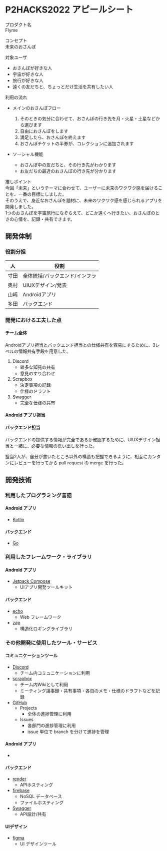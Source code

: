 # P2HACKS2022 アピールシート 

プロダクト名  
Flyme

コンセプト  
未来のおさんぽ

対象ユーザ
- おさんぽが好きな人
- 宇宙が好きな人
- 旅行が好きな人
- 遠くの友だちと、ちょっとだけ生活を共有したい人

利用の流れ
- メインのおさんぽフロー
  1. そのときの気分に合わせて、おさんぽの行き先を月・火星・土星などから選びます
  1. 自由におさんぽをします
  1. 満足したら、おさんぽを終えます
  1. おさんぽチケットの半券が、コレクションに追加されます

- ソーシャル機能
  - おさんぽ中の友だちと、その行き先がわかります
  - お友だちの最近のおさんぽの行き先が分かります

推しポイント  
今回「未来」というテーマに合わせて、ユーザーに未来のワクワク感を届けることを、一番の目標にしました。  
そのうえで、身近なおさんぽを題材に、未来のワクワク感を感じられるアプリを開発しました。  
1つのおさんぽを宇宙旅行になぞらえて、どこか遠くへ行きたい、おさんぽのときの心情を、記録・共有できます。

## 開発体制  

### 役割分担
| 人 | 役割 |
| - | - |
| 寸田 | 全体統括/バックエンド/インフラ |
| 奥村 | UIUXデザイン/発表 |
| 山﨑 | Androidアプリ |
| 多田 | バックエンド |

### 開発における工夫した点  

#### チーム全体

Androidアプリ担当とバックエンド担当との仕様共有を容易にするために、3レベルの情報共有手段を用意した。
1. Discord
    - 雑多な知見の共有
    - 意見のすり合わせ
1. Scrapbox
    - 決定事項の記録
    - 仕様のドラフト
1. Swagger
    - 完全な仕様の共有

#### Android アプリ担当

#### バックエンド担当

バックエンドの提供する情報が完全であるか確認するために、UIUXデザイン担当と一緒に、必要な情報の洗い出しを行った。

担当2人が、自分が書いたところ以外の構造も把握できるように、相互にカンタンにレビューを行ってから pull request の merge を行った。

## 開発技術 

### 利用したプログラミング言語  

#### Android アプリ
- [Kotlin](https://kotlinlang.org/)

#### バックエンド
- [Go](https://go.dev/)

### 利用したフレームワーク・ライブラリ

#### Android アプリ
- [Jetpack Compose](https://developer.android.com/jetpack/compose?hl=ja)
  - UIアプリ開発ツールキット

#### バックエンド
- [echo](https://echo.labstack.com/)
  - Web フレームワーク
- [zap](https://github.com/uber-go/zap)
  - 構造化ロギングライブラリ

### その他開発に使用したツール・サービス

#### コミュニケーションツール
- [Discord](https://discord.com/)
  - チーム内コミュニケーションに利用
- [scrapbox](https://scrapbox.io)
  - チーム内Wikiとして利用
  - ミーティング議事録・共有事項・各自のメモ・仕様のドラフトなどを記録
- [GitHub](https://github.com)
  - Projects
    - 全体の進捗管理に利用
  - Issues
    - 各部門の進捗管理に利用
    - issue 単位で branch を分けて進捗を管理

#### Android アプリ
- 

#### バックエンド
- [render](https://render.com/)
  - APIホスティング
- [firebase](https://firebase.google.com/)
  - NoSQL データベース
  - ファイルホスティング
- [Swagger](https://swagger.io/)
  - API設計/共有

#### UIデザイン
- [figma](https://www.figma.com/ja/)
  - UI デザインツール
